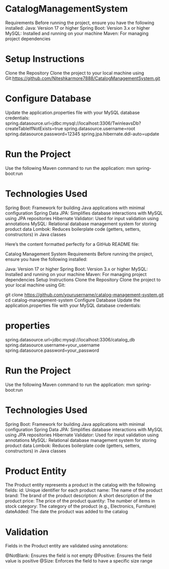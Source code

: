 ﻿# CatalogManagementSystem
 Requirements
Before running the project, ensure you have the following installed:
Java: Version 17 or higher
Spring Boot: Version 3.x or higher
MySQL: Installed and running on your machine
Maven: For managing project dependencies

# Setup Instructions
Clone the Repository
Clone the project to your local machine using Git:https://github.com/Niteshkarmore7888/CatalogManagementSystem.git

# Configure Database
Update the application.properties file with your MySQL database credentials:
spring.datasource.url=jdbc:mysql://localhost:3306/TwinleavsDb?createTableIfNotExists=true
spring.datasource.username=root
spring.datasource.password=12345
spring.jpa.hibernate.ddl-auto=update

# Run the Project
Use the following Maven command to run the application:
mvn spring-boot:run

# Technologies Used
Spring Boot: Framework for building Java applications with minimal configuration
Spring Data JPA: Simplifies database interactions with MySQL using JPA repositories
Hibernate Validator: Used for input validation using annotations
MySQL: Relational database management system for storing product data
Lombok: Reduces boilerplate code (getters, setters, constructors) in Java classes
 
Here’s the content formatted perfectly for a GitHub README file:

Catalog Management System
Requirements
Before running the project, ensure you have the following installed:

Java: Version 17 or higher
Spring Boot: Version 3.x or higher
MySQL: Installed and running on your machine
Maven: For managing project dependencies
Setup Instructions
Clone the Repository
Clone the project to your local machine using Git:


git clone https://github.com/yourusername/catalog-management-system.git
cd catalog-management-system
Configure Database
Update the application.properties file with your MySQL database credentials:

# properties

spring.datasource.url=jdbc:mysql://localhost:3306/catalog_db
spring.datasource.username=your_username
spring.datasource.password=your_password

# Run the Project
Use the following Maven command to run the application:
mvn spring-boot:run

# Technologies Used
Spring Boot: Framework for building Java applications with minimal configuration
Spring Data JPA: Simplifies database interactions with MySQL using JPA repositories
Hibernate Validator: Used for input validation using annotations
MySQL: Relational database management system for storing product data
Lombok: Reduces boilerplate code (getters, setters, constructors) in Java classes

# Product Entity
The Product entity represents a product in the catalog with the following fields:
id: Unique identifier for each product
name: The name of the product
brand: The brand of the product
description: A short description of the product
price: The price of the product
quantity: The number of items in stock
category: The category of the product (e.g., Electronics, Furniture)
dateAdded: The date the product was added to the catalog

# Validation
Fields in the Product entity are validated using annotations:

@NotBlank: Ensures the field is not empty
@Positive: Ensures the field value is positive
@Size: Enforces the field to have a specific size range

